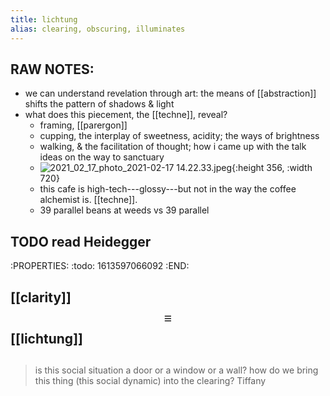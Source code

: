 ```yaml
---
title: lichtung
alias: clearing, obscuring, illuminates
---
```


## RAW NOTES:

- we can understand revelation through art: the means of [[abstraction]] shifts the pattern of shadows & light
- what does this piecement, the [[techne]], reveal?
  - framing, [[parergon]]
  - cupping, the interplay of sweetness, acidity; the ways of brightness
  - walking, & the facilitation of thought; how i came up with the talk ideas on the way to sanctuary
  - ![2021_02_17_photo_2021-02-17 14.22.33.jpeg](https://cdn.logseq.com/%2F76a092ee-fea0-471d-ac53-7ca67ccd9f8ea4892c00-fd89-4aac-b86c-cb422728b6db2021_02_17_photo_2021-02-17%2014.22.33.jpeg?Expires=4767196986&Signature=nCW79HNR4CdVrchbhRqkOiosyMp0igOqZqXmUBhDwltwfCQT2gwJEimYBB6mxiJapSUaDGRfxlJSrahcAkROlSGIXG8ej1KrSnWBw2X3CPhGaTIldMFHd7iZE-6EyUxD3wGGliZFOiT9g5xMrFWqts~aae3-4AVrLdt0mQJFjVerdoVPM5SrqXAiWVA2rfFGG51RPQImXodj6muUCrar~cQfg2sOeYuwXwhAucm2pn24~SLyQTlTaMypeAeBpXw~66QFdKRNKyH0Uo4yEhWre7OhOz~rTOm~NG4q4bwW15hGAIGs4lGqAdqnwVgAy40PXJW~DmlINxuyswwaC3Ecmg__&Key-Pair-Id=APKAJE5CCD6X7MP6PTEA){:height 356, :width 720}
  - this cafe is high-tech---glossy---but not in the way the coffee alchemist is. [[techne]].
  - 39 parallel beans at weeds vs 39 parallel
## TODO read Heidegger
:PROPERTIES:
:todo: 1613597066092
:END:
## [[clarity]] $$\equiv$$ [[lichtung]]
## 
> is this social situation a door or a window or a wall? 
> how do we bring this thing (this social dynamic) into the clearing?
Tiffany
##
